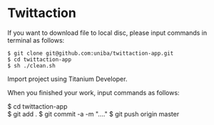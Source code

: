# Twittaction

If you  want to download file to local disc, please input commands in terminal as follows:

	$ git clone git@github.com:uniba/twittaction-app.git
	$ cd twittaction-app
	$ sh ./clean.sh

Import project using Titanium Developer.


When you finished your work, input commands as follows:
    
$ cd twittaction-app     
    $ git add .
$ git commit -a -m "...."
$ git push origin master
